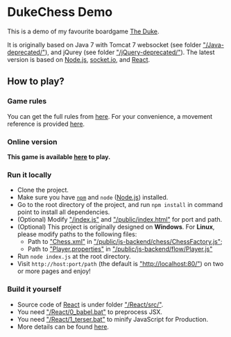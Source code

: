 # DukeChess Demo

This is a demo of my favourite boardgame [The Duke](https://boardgamegeek.com/boardgame/36235/duke).

It is originally based on Java 7 with Tomcat 7 websocket (see folder ["/Java-deprecated/"](./Java-deprecated/)), and jQurey (see folder ["/jQuery-deprecated/"](./jQuery-deprecated/)). The latest version is based on [Node.js](https://nodejs.org/en/), [socket.io](https://socket.io/), and [React](https://reactjs.org/).

## How to play?

### Game rules

You can get the full rules from [here](https://www.catalystgamelabs.com/download/The%20Duke%20Rulebook%20Hi-Res_FINAL.pdf). For your convenience, a movement reference is provided [here](https://www.catalystgamelabs.com/download/Movement%20Reference%20Card_Final.pdf").

### Online version

**This game is available [here](http://www.junbinzhang.com/dukechess/) to play.**

### Run it locally

- Clone the project.
- Make sure you have [`npm`](https://www.npmjs.com/) and `node` ([Node.js](https://nodejs.org/en/)) installed.
- Go to the root directory of the project, and run `npm install` in command point to install all dependencies.
- (Optional) Modify ["/index.js"](./index.js) and ["/public/index.html"](./public/index.html) for port and path.
- (Optional) This project is originally designed on **Windows**. For **Linux**, please modify paths to the following files:
  - Path to ["Chess.xml"](./public/resources/Chess.xml) in ["/public/js-backend/chess/ChessFactory.js"](./public/js-backend/chess/ChessFactory.js);
  - Path to ["Player.properties"](./public/resources/Player.properties) in ["/public/js-backend/flow/Player.js"](./public/js-backend/flow/Player.js)
- Run `node index.js` at the root directory.
- Visit `http://host:port/path` (the default is ["http://localhost:80/"](http://localhost/)) on two or more pages and enjoy!

### Build it yourself

- Source code of [React](https://reactjs.org/) is under folder ["/React/src/"](./React/src).
- You need ["/React/0_babel.bat"](./React/0_babel.bat) to preprocess JSX.
- You need ["/React/1_terser.bat"](./React/1_terser.bat) to minify JavaScript for Production.
- More details can be found [here](https://reactjs.org/docs/add-react-to-a-website.html).
